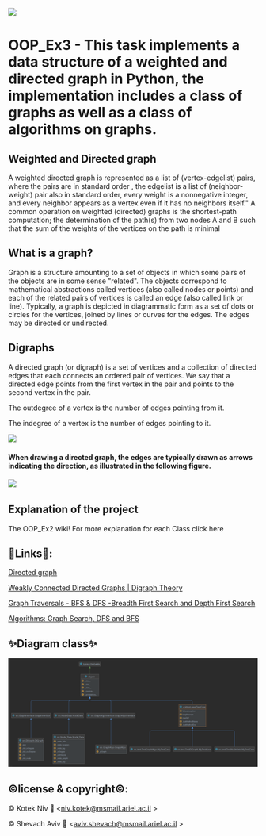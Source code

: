 ![](https://camo.githubusercontent.com/b803cfcca0b874c6116fab9bbc05878b4ab7096770ea51b1a30a7bbc8e2de3f5/68747470733a2f2f7777772e617269656c2e61632e696c2f77702f736974652f77702d636f6e74656e742f75706c6f6164732f73697465732f332f323031382f30372f417269656c5f555f6c6f676f322e6a7067)


# OOP_Ex3  - This task implements a data structure of a weighted and directed graph in Python, the implementation includes a class of graphs as well as a class of algorithms on graphs.

## Weighted and Directed graph
A weighted directed graph is represented as a list of (vertex-edgelist) pairs, where the pairs are in standard order , the edgelist is a list of (neighbor-weight) pair also in standard order, every weight is a nonnegative integer, and every neighbor appears as a vertex even if it has no neighbors itself." A common operation on weighted (directed) graphs is the shortest-path computation; the determination of the path(s) from two nodes A and B such that the sum of the weights of the vertices on the path is minimal


## What is a graph?
Graph is a structure amounting to a set of objects in which some pairs of the objects are in some sense "related". The objects correspond to mathematical abstractions called vertices (also called nodes or points) and each of the related pairs of vertices is called an edge (also called link or line). Typically, a graph is depicted in diagrammatic form as a set of dots or circles for the vertices, joined by lines or curves for the edges. The edges may be directed or undirected.


## Digraphs
 A directed graph (or digraph) is a set of vertices and a collection of directed edges that each connects an ordered pair of vertices. We say that a directed edge points from the first vertex in the pair and points to the second vertex in the pair.
 
The outdegree of a vertex is the number of edges pointing from it.

The indegree of a vertex is the number of edges pointing to it.


![](https://user-images.githubusercontent.com/6517308/71645678-802cd500-2ca1-11ea-96fb-11a71fd95191.jpg)

#### When drawing a directed graph, the edges are typically drawn as arrows indicating the direction, as illustrated in the following figure.

![](https://mathinsight.org/media/image/image/small_directed_network_labeled.png)


## Explanation of the project
The OOP_Ex2 wiki! For more explanation for each Class click here


## 🔗Links🔗:

[Directed graph](https://www.youtube.com/watch?v=-9I7J2UTC-Q)

[Weakly Connected Directed Graphs | Digraph Theory](https://www.youtube.com/watch?v=GClx-saGzx0)

[Graph Traversals - BFS & DFS -Breadth First Search and Depth First Search](https://www.youtube.com/watch?v=pcKY4hjDrxk)

[Algorithms: Graph Search, DFS and BFS](https://www.youtube.com/watch?v=zaBhtODEL0w)


## ✨Diagram class✨
![](https://github.com/nivk99/OOP_Ex3/blob/main/dig.png)


## ©️license & copyright©️:
© Kotek Niv 📧 <niv.kotek@msmail.ariel.ac.il >

© Shevach Aviv 📧 <aviv.shevach@msmail.ariel.ac.il >


